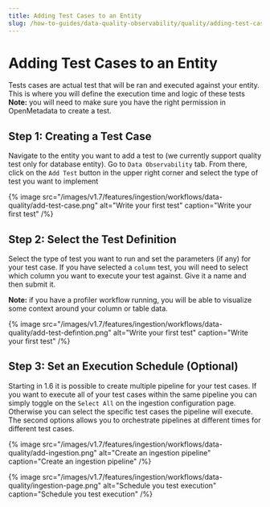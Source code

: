 ```yaml
---
title: Adding Test Cases to an Entity
slug: /how-to-guides/data-quality-observability/quality/adding-test-cases
---
```


# Adding Test Cases to an Entity
Tests cases are actual test that will be ran and executed against your entity. This is where you will define the execution time and logic of these tests
**Note:** you will need to make sure you have the right permission in OpenMetadata to create a test.

## Step 1: Creating a Test Case
Navigate to the entity you want to add a test to (we currently support quality test only for database entity). Go to `Data Observability` tab. From there, click on the `Add Test` button in the upper right corner and select the type of test you want to implement

{% image
  src="/images/v1.7/features/ingestion/workflows/data-quality/add-test-case.png"
  alt="Write your first test"
  caption="Write your first test"
 /%}

## Step 2: Select the Test Definition
Select the type of test you want to run and set the parameters (if any) for your test case. If you have selected a `column` test, you will need to select which column you want to execute your test against. Give it a name and then submit it.

**Note:** if you have a profiler workflow running, you will be able to visualize some context around your column or table data.

{% image
  src="/images/v1.7/features/ingestion/workflows/data-quality/add-test-defintion.png"
  alt="Write your first test"
  caption="Write your first test"
 /%}

## Step 3: Set an Execution Schedule (Optional)
Starting in 1.6 it is possible to create multiple pipeline for your test cases. If you want to execute all of your test cases within the same pipeline you can simply toggle on the `Select All` on the ingestion configuration page. Otherwise you can select the specific test cases the pipeline will execute. The second options allows you to orchestrate pipelines at different times for different test cases.

{% image
  src="/images/v1.7/features/ingestion/workflows/data-quality/add-ingestion.png"
  alt="Create an ingestion pipeline"
  caption="Create an ingestion pipeline"
 /%}

{% image
  src="/images/v1.7/features/ingestion/workflows/data-quality/ingestion-page.png"
  alt="Schedule you test execution"
  caption="Schedule you test execution"
 /%}
